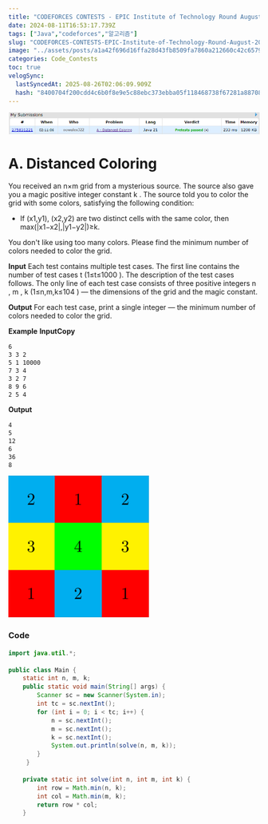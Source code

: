 ```yaml
---
title: "CODEFORCES CONTESTS - EPIC Institute of Technology Round August 2024 (Div. 1 + Div. 2) - Distanced Coloring"
date: 2024-08-11T16:53:17.739Z
tags: ["Java","codeforces","알고리즘"]
slug: "CODEFORCES-CONTESTS-EPIC-Institute-of-Technology-Round-August-2024-Div.-1-Div.-2"
image: "../assets/posts/a1a42f696d16ffa28d43fb8509fa7860a212660c42c65798fe106b5faa24bee0.png"
categories: Code_Contests
toc: true
velogSync:
  lastSyncedAt: 2025-08-26T02:06:09.909Z
  hash: "8400704f200cdd4c6b0f8e9e5c88ebc373ebba05f118468738f67281a887083f"
---
```


![](/assets/posts/a1a42f696d16ffa28d43fb8509fa7860a212660c42c65798fe106b5faa24bee0.png)

# A. Distanced Coloring
You received an n×m grid from a mysterious source. The source also gave you a magic positive integer constant k .
The source told you to color the grid with some colors, satisfying the following condition:
- If (x1,y1), (x2,y2) are two distinct cells with the same color, then max(|x1−x2|,|y1−y2|)≥k.

You don't like using too many colors. Please find the minimum number of colors needed to color the grid.

**Input**
Each test contains multiple test cases. The first line contains the number of test cases t (1≤t≤1000 ). The description of the test cases follows.
The only line of each test case consists of three positive integers n , m , k (1≤n,m,k≤104 ) — the dimensions of the grid and the magic constant.

**Output**
For each test case, print a single integer — the minimum number of colors needed to color the grid.

**Example**
**InputCopy**
```
6
3 3 2
5 1 10000
7 3 4
3 2 7
8 9 6
2 5 4
```

**Output**
```
4
5
12
6
36
8
```
![](/assets/posts/4025813b46911bf820c2367ef114952e0f0f6bd1d84034ddf9611e372f194ff3.png)


### Code
```java
import java.util.*;
 
public class Main {
	static int n, m, k;
    public static void main(String[] args) {
        Scanner sc = new Scanner(System.in);
        int tc = sc.nextInt();
        for (int i = 0; i < tc; i++) {
            n = sc.nextInt();
            m = sc.nextInt();
            k = sc.nextInt();
            System.out.println(solve(n, m, k));
        }
     }
 
    private static int solve(int n, int m, int k) {
        int row = Math.min(n, k);
        int col = Math.min(m, k);
        return row * col;
    }
```
